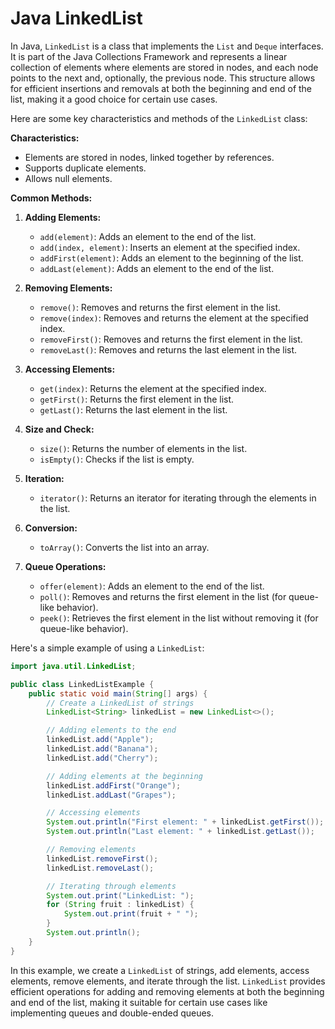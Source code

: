 # Java LinkedList

In Java, `LinkedList` is a class that implements the `List` and `Deque` interfaces. It is part of the Java Collections Framework and represents a linear collection of elements where elements are stored in nodes, and each node points to the next and, optionally, the previous node. This structure allows for efficient insertions and removals at both the beginning and end of the list, making it a good choice for certain use cases.

Here are some key characteristics and methods of the `LinkedList` class:

**Characteristics:**
- Elements are stored in nodes, linked together by references.
- Supports duplicate elements.
- Allows null elements.

**Common Methods:**

1. **Adding Elements:**
   - `add(element)`: Adds an element to the end of the list.
   - `add(index, element)`: Inserts an element at the specified index.
   - `addFirst(element)`: Adds an element to the beginning of the list.
   - `addLast(element)`: Adds an element to the end of the list.

2. **Removing Elements:**
   - `remove()`: Removes and returns the first element in the list.
   - `remove(index)`: Removes and returns the element at the specified index.
   - `removeFirst()`: Removes and returns the first element in the list.
   - `removeLast()`: Removes and returns the last element in the list.

3. **Accessing Elements:**
   - `get(index)`: Returns the element at the specified index.
   - `getFirst()`: Returns the first element in the list.
   - `getLast()`: Returns the last element in the list.

4. **Size and Check:**
   - `size()`: Returns the number of elements in the list.
   - `isEmpty()`: Checks if the list is empty.

5. **Iteration:**
   - `iterator()`: Returns an iterator for iterating through the elements in the list.

6. **Conversion:**
   - `toArray()`: Converts the list into an array.

7. **Queue Operations:**
   - `offer(element)`: Adds an element to the end of the list.
   - `poll()`: Removes and returns the first element in the list (for queue-like behavior).
   - `peek()`: Retrieves the first element in the list without removing it (for queue-like behavior).

Here's a simple example of using a `LinkedList`:

```java
import java.util.LinkedList;

public class LinkedListExample {
    public static void main(String[] args) {
        // Create a LinkedList of strings
        LinkedList<String> linkedList = new LinkedList<>();

        // Adding elements to the end
        linkedList.add("Apple");
        linkedList.add("Banana");
        linkedList.add("Cherry");

        // Adding elements at the beginning
        linkedList.addFirst("Orange");
        linkedList.addLast("Grapes");

        // Accessing elements
        System.out.println("First element: " + linkedList.getFirst());
        System.out.println("Last element: " + linkedList.getLast());

        // Removing elements
        linkedList.removeFirst();
        linkedList.removeLast();

        // Iterating through elements
        System.out.print("LinkedList: ");
        for (String fruit : linkedList) {
            System.out.print(fruit + " ");
        }
        System.out.println();
    }
}
```

In this example, we create a `LinkedList` of strings, add elements, access elements, remove elements, and iterate through the list. `LinkedList` provides efficient operations for adding and removing elements at both the beginning and end of the list, making it suitable for certain use cases like implementing queues and double-ended queues.

